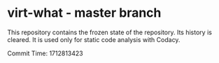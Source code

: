 # virt-what - master branch

This repository contains the frozen state of the repository.
Its history is cleared. It is used only for static code
analysis with Codacy.

Commit Time: 1712813423